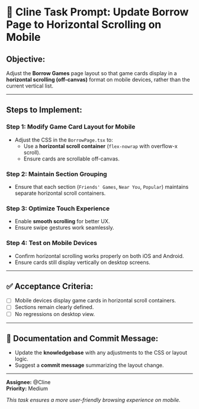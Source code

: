 # 🚀 Cline Task Prompt: Update Borrow Page to Horizontal Scrolling on Mobile

## **Objective:**
Adjust the **Borrow Games** page layout so that game cards display in a **horizontal scrolling (off-canvas)** format on mobile devices, rather than the current vertical list.

---

## **Steps to Implement:**

### **Step 1: Modify Game Card Layout for Mobile**
- Adjust the CSS in the `BorrowPage.tsx` to:
   - Use a **horizontal scroll container** (`flex-nowrap` with overflow-x scroll).
   - Ensure cards are scrollable off-canvas.

### **Step 2: Maintain Section Grouping**
- Ensure that each section (`Friends' Games`, `Near You`, `Popular`) maintains separate horizontal scroll containers.

### **Step 3: Optimize Touch Experience**
- Enable **smooth scrolling** for better UX.
- Ensure swipe gestures work seamlessly.

### **Step 4: Test on Mobile Devices**
- Confirm horizontal scrolling works properly on both iOS and Android.
- Ensure cards still display vertically on desktop screens.

---

## ✅ **Acceptance Criteria:**
- [ ] Mobile devices display game cards in horizontal scroll containers.
- [ ] Sections remain clearly defined.
- [ ] No regressions on desktop view.

---

## 📖 **Documentation and Commit Message:**
- Update the **knowledgebase** with any adjustments to the CSS or layout logic.
- Suggest a **commit message** summarizing the layout change.

---

**Assignee:** @Cline  
**Priority:** Medium

_This task ensures a more user-friendly browsing experience on mobile._

